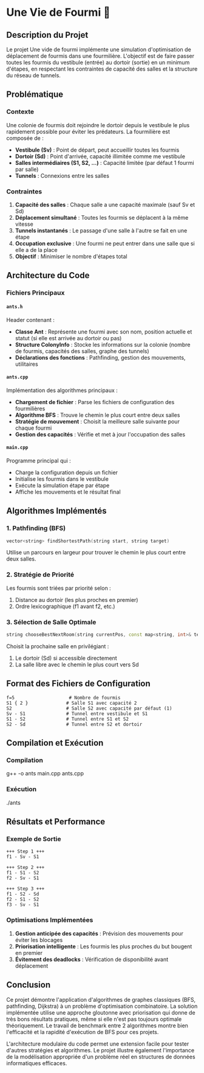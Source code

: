 # Une Vie de Fourmi 🐜

## Description du Projet

Le projet Une vide de fourmi implémente une simulation d'optimisation de déplacement de fourmis dans une fourmilière. L'objectif est de faire passer toutes les fourmis du vestibule (entrée) au dortoir (sortie) en un minimum d'étapes, en respectant les contraintes de capacité des salles et la structure du réseau de tunnels.

## Problématique

### Contexte
Une colonie de fourmis doit rejoindre le dortoir depuis le vestibule le plus rapidement possible pour éviter les prédateurs. La fourmilière est composée de :
- **Vestibule (Sv)** : Point de départ, peut accueillir toutes les fourmis
- **Dortoir (Sd)** : Point d'arrivée, capacité illimitée comme me vestibule
- **Salles intermédiaires (S1, S2, ...)** : Capacité limitée (par défaut 1 fourmi par salle)
- **Tunnels** : Connexions entre les salles

### Contraintes
1. **Capacité des salles** : Chaque salle a une capacité maximale (sauf Sv et Sd)
2. **Déplacement simultané** : Toutes les fourmis se déplacent à la même vitesse
3. **Tunnels instantanés** : Le passage d'une salle à l'autre se fait en une étape
4. **Occupation exclusive** : Une fourmi ne peut entrer dans une salle que si elle a de la place
5. **Objectif** : Minimiser le nombre d'étapes total

## Architecture du Code

### Fichiers Principaux

#### `ants.h`
Header contenant :
- **Classe Ant** : Représente une fourmi avec son nom, position actuelle et statut (si elle est arrivée au dortoir ou pas)
- **Structure ColonyInfo** : Stocke les informations sur la colonie (nombre de fourmis, capacités des salles, graphe des tunnels)
- **Déclarations des fonctions** : Pathfinding, gestion des mouvements, utilitaires

#### `ants.cpp`
Implémentation des algorithmes principaux :
- **Chargement de fichier** : Parse les fichiers de configuration des fourmilières
- **Algorithme BFS** : Trouve le chemin le plus court entre deux salles
- **Stratégie de mouvement** : Choisit la meilleure salle suivante pour chaque fourmi
- **Gestion des capacités** : Vérifie et met à jour l'occupation des salles

#### `main.cpp`
Programme principal qui :
- Charge la configuration depuis un fichier
- Initialise les fourmis dans le vestibule
- Exécute la simulation étape par étape
- Affiche les mouvements et le résultat final

## Algorithmes Implémentés

### 1. Pathfinding (BFS)
```cpp
vector<string> findShortestPath(string start, string target)
```
Utilise un parcours en largeur pour trouver le chemin le plus court entre deux salles.

### 2. Stratégie de Priorité
Les fourmis sont triées par priorité selon :
1. Distance au dortoir (les plus proches en premier)
2. Ordre lexicographique (f1 avant f2, etc.)

### 3. Sélection de Salle Optimale
```cpp
string chooseBestNextRoom(string currentPos, const map<string, int>& tempOccupancy)
```
Choisit la prochaine salle en privilégiant :
1. Le dortoir (Sd) si accessible directement
2. La salle libre avec le chemin le plus court vers Sd

## Format des Fichiers de Configuration

```
f=5                    # Nombre de fourmis
S1 { 2 }              # Salle S1 avec capacité 2
S2                    # Salle S2 avec capacité par défaut (1)
Sv - S1               # Tunnel entre vestibule et S1
S1 - S2               # Tunnel entre S1 et S2
S2 - Sd               # Tunnel entre S2 et dortoir
```
## Compilation et Exécution

### Compilation  
g++ -o ants main.cpp ants.cpp

### Exécution
./ants

## Résultats et Performance

### Exemple de Sortie
```
+++ Step 1 +++
f1 - Sv - S1

+++ Step 2 +++
f1 - S1 - S2
f2 - Sv - S1

+++ Step 3 +++
f1 - S2 - Sd
f2 - S1 - S2
f3 - Sv - S1
```

### Optimisations Implémentées
1. **Gestion anticipée des capacités** : Prévision des mouvements pour éviter les blocages
2. **Priorisation intelligente** : Les fourmis les plus proches du but bougent en premier
3. **Évitement des deadlocks** : Vérification de disponibilité avant déplacement

## Conclusion

Ce projet démontre l'application d'algorithmes de graphes classiques (BFS, pathfinding, Dijkstra) à un problème d'optimisation combinatoire. La solution implémentée utilise une approche gloutonne avec priorisation qui donne de très bons résultats pratiques, même si elle n'est pas toujours optimale théoriquement.
Le travail de benchmark entre 2 algorithmes montre bien l'efficacité et la rapidité d'exécution de BFS pour ces projets.

L'architecture modulaire du code permet une extension facile pour tester d'autres stratégies et algorithmes.
Le projet illustre également l'importance de la modélisation appropriée d'un problème réel en structures de données informatiques efficaces.

